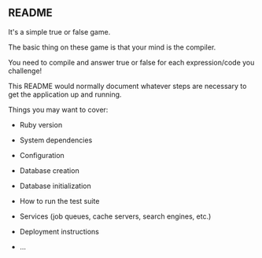 ## README

It's a simple true or false game.

The basic thing on these game is that your mind is the compiler.

You need to compile and answer true or false for each expression/code you
challenge!

This README would normally document whatever steps are necessary to get the
application up and running.

Things you may want to cover:

* Ruby version

* System dependencies

* Configuration

* Database creation

* Database initialization

* How to run the test suite

* Services (job queues, cache servers, search engines, etc.)

* Deployment instructions

* ...
